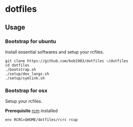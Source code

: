 # dotfiles
## Usage

### Bootstrap for ubuntu
Install essential softwares and setup your rcfiles.

```
git clone https://github.com/bob1983/dotfiles ~/dotfiles
cd dotfiles
./bootstrap.sh
./setup/dev_langs.sh
./setup/symlink.sh
```

### Bootstrap for osx
Setup your rcfiles.

**Prerequisite**
[rcm](https://github.com/thoughtbot/rcm) installed

```
env RCRC=$HOME/dotfiles/rcrc rcup
```


